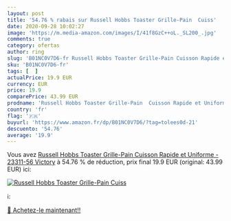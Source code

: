 ```yaml
---
layout: post
title: '54.76 % rabais sur Russell Hobbs Toaster Grille-Pain  Cuiss'
date: 2020-09-28 10:02:27
image: 'https://m.media-amazon.com/images/I/41f8GzC++oL._SL200_.jpg'
comments: true
category: ofertas
author: ring
slug: 'B01NC0V7D6-fr Russell Hobbs Toaster Grille-Pain Cuisson Rapide et...'
sku: 'B01NC0V7D6-fr'
tags: [  ]
actualPrice: 19.9 EUR
currency: EUR
price: 19.9
comparePrice: 43.99 EUR
prodname: 'Russell Hobbs Toaster Grille-Pain  Cuisson Rapide et Uniforme - 23311-56 Victory'
country: 'fr'
flag: '🇫🇷'
buyurl: 'https://www.amazon.fr/dp/B01NC0V7D6/?tag=tolees0d-21'
descuento: '54.76'
average: '19.9'
---
```


Vous avez [Russell Hobbs Toaster Grille-Pain  Cuisson Rapide et Uniforme - 23311-56 Victory](https://www.amazon.fr/dp/B01NC0V7D6/?tag=tolees0d-21)  à  54.76 % de réduction, prix final  19.9 EUR (original: 43.99 EUR) ici:

[![Russell Hobbs Toaster Grille-Pain  Cuiss](https://m.media-amazon.com/images/I/41f8GzC++oL._SL200_.jpg)](https://www.amazon.fr/dp/B01NC0V7D6/?tag=tolees0d-21)

ℹ️:


[🛒 Achetez-le maintenant!!](https://www.amazon.fr/dp/B01NC0V7D6/?tag=tolees0d-21)
